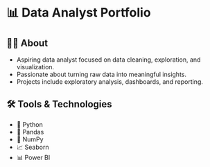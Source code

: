 # 📊 Data Analyst Portfolio

## 🧑‍💻 About

- Aspiring data analyst focused on data cleaning, exploration, and visualization.  
- Passionate about turning raw data into meaningful insights.  
- Projects include exploratory analysis, dashboards, and reporting.

## 🛠️ Tools & Technologies

- 🐍 Python  
- 🐼 Pandas  
- 🔢 NumPy  
- 📈 Seaborn  
- 📊 Power BI

